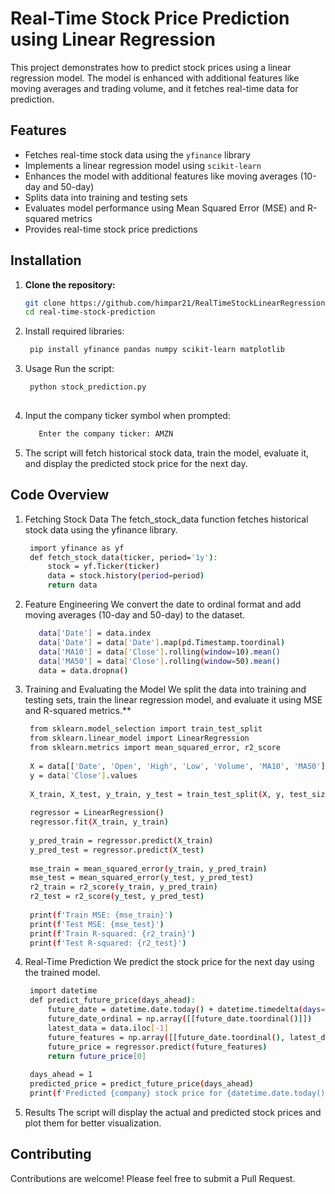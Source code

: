 # Real-Time Stock Price Prediction using Linear Regression

This project demonstrates how to predict stock prices using a linear regression model. The model is enhanced with additional features like moving averages and trading volume, and it fetches real-time data for prediction.

## Features

- Fetches real-time stock data using the `yfinance` library
- Implements a linear regression model using `scikit-learn`
- Enhances the model with additional features like moving averages (10-day and 50-day)
- Splits data into training and testing sets
- Evaluates model performance using Mean Squared Error (MSE) and R-squared metrics
- Provides real-time stock price predictions

## Installation

1. **Clone the repository:**

   ```sh
   git clone https://github.com/himpar21/RealTimeStockLinearRegression.git
   cd real-time-stock-prediction
   
2. Install required libraries:

   ```sh
    pip install yfinance pandas numpy scikit-learn matplotlib

3. Usage
Run the script:

   ```sh
    python stock_prediction.py
  
4. Input the company ticker symbol when prompted:

   ```sh
      Enter the company ticker: AMZN

5. The script will fetch historical stock data, train the model, evaluate it, and display the predicted stock price for the next day.

## Code Overview

1. Fetching Stock Data
The fetch_stock_data function fetches historical stock data using the yfinance library.

   ```sh
    import yfinance as yf
    def fetch_stock_data(ticker, period='1y'):
        stock = yf.Ticker(ticker)
        data = stock.history(period=period)
        return data

2. Feature Engineering
We convert the date to ordinal format and add moving averages (10-day and 50-day) to the dataset.
   ```sh
      data['Date'] = data.index
      data['Date'] = data['Date'].map(pd.Timestamp.toordinal)
      data['MA10'] = data['Close'].rolling(window=10).mean()
      data['MA50'] = data['Close'].rolling(window=50).mean()
      data = data.dropna()

3. Training and Evaluating the Model
We split the data into training and testing sets, train the linear regression model, and evaluate it using MSE and R-squared metrics.**

   ```sh
    from sklearn.model_selection import train_test_split
    from sklearn.linear_model import LinearRegression
    from sklearn.metrics import mean_squared_error, r2_score
    
    X = data[['Date', 'Open', 'High', 'Low', 'Volume', 'MA10', 'MA50']].values
    y = data['Close'].values
    
    X_train, X_test, y_train, y_test = train_test_split(X, y, test_size=0.2, random_state=42)
    
    regressor = LinearRegression()
    regressor.fit(X_train, y_train)
    
    y_pred_train = regressor.predict(X_train)
    y_pred_test = regressor.predict(X_test)
    
    mse_train = mean_squared_error(y_train, y_pred_train)
    mse_test = mean_squared_error(y_test, y_pred_test)
    r2_train = r2_score(y_train, y_pred_train)
    r2_test = r2_score(y_test, y_pred_test)
    
    print(f'Train MSE: {mse_train}')
    print(f'Test MSE: {mse_test}')
    print(f'Train R-squared: {r2_train}')
    print(f'Test R-squared: {r2_test}')

4. Real-Time Prediction
We predict the stock price for the next day using the trained model.

   ```sh
    import datetime
    def predict_future_price(days_ahead):
        future_date = datetime.date.today() + datetime.timedelta(days=days_ahead)
        future_date_ordinal = np.array([[future_date.toordinal()]])
        latest_data = data.iloc[-1]
        future_features = np.array([[future_date.toordinal(), latest_data['Open'], latest_data['High'], latest_data['Low'], latest_data['Volume'], latest_data['MA10'], latest_data['MA50']]])
        future_price = regressor.predict(future_features)
        return future_price[0]
    
    days_ahead = 1
    predicted_price = predict_future_price(days_ahead)
    print(f'Predicted {company} stock price for {datetime.date.today() + datetime.timedelta(days=days_ahead)}: ${predicted_price:.2f}')
   
5. Results
The script will display the actual and predicted stock prices and plot them for better visualization.

## Contributing
Contributions are welcome! Please feel free to submit a Pull Request.

